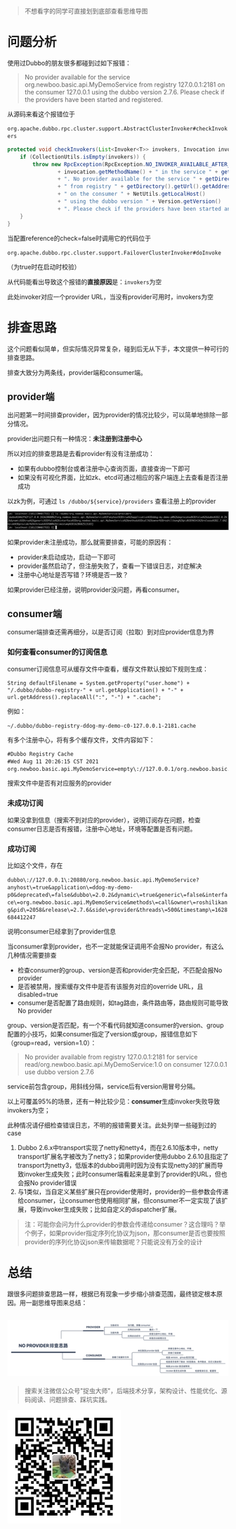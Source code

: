 > 不想看字的同学可直接划到底部查看思维导图

# 问题分析

使用过Dubbo的朋友很多都碰到过如下报错：

> No provider available for the service org.newboo.basic.api.MyDemoService from registry 127.0.0.1:2181 on the consumer 127.0.0.1 using the dubbo version 2.7.6. Please check if the providers have been started and registered.

从源码来看这个报错位于

`org.apache.dubbo.rpc.cluster.support.AbstractClusterInvoker#checkInvokers`

```java
protected void checkInvokers(List<Invoker<T>> invokers, Invocation invocation) {
    if (CollectionUtils.isEmpty(invokers)) {
        throw new RpcException(RpcException.NO_INVOKER_AVAILABLE_AFTER_FILTER, "Failed to invoke the method "
                + invocation.getMethodName() + " in the service " + getInterface().getName()
                + ". No provider available for the service " + getDirectory().getConsumerUrl().getServiceKey()
                + " from registry " + getDirectory().getUrl().getAddress()
                + " on the consumer " + NetUtils.getLocalHost()
                + " using the dubbo version " + Version.getVersion()
                + ". Please check if the providers have been started and registered.");
    }
}
```

当配置reference的check=false时调用它的代码位于

`org.apache.dubbo.rpc.cluster.support.FailoverClusterInvoker#doInvoke`

（为true时在启动时校验）

从代码能看出导致这个报错的**直接原因**是：`invokers`为空

此处invoker对应一个provider URL，当没有provider可用时，invokers为空

# 排查思路

这个问题看似简单，但实际情况异常复杂，碰到后无从下手，本文提供一种可行的排查思路。

排查大致分为两条线，provider端和consumer端。

## provider端

出问题第一时间排查provider，因为provider的情况比较少，可以简单地排除一部分情况。

provider出问题只有一种情况：**未注册到注册中心**

所以对应的排查思路是去看provider有没有注册成功：

- 如果有dubbo控制台或者注册中心查询页面，直接查询一下即可
- 如果没有可视化界面，比如zk、etcd可通过相应的客户端连上去查看是否注册成功

以zk为例，可通过 `ls /dubbo/${service}/providers` 查看注册上的provider 

![](img1.png)

如果provider未注册成功，那么就需要排查，可能的原因有：

- provider未启动成功，启动一下即可
- provider虽然启动了，但注册失败了，查看一下错误日志，对症解决
- 注册中心地址是否写错？环境是否一致？

如果provider已经注册，说明provider没问题，再看consumer。

## consumer端

consumer端排查还需再细分，以是否订阅（拉取）到对应provider信息为界

### 如何查看consumer的订阅信息
consumer订阅信息可从缓存文件中查看，缓存文件默认按如下规则生成：

```
String defaultFilename = System.getProperty("user.home") + "/.dubbo/dubbo-registry-" + url.getApplication() + "-" + url.getAddress().replaceAll(":", "-") + ".cache";
```

例如：

`~/.dubbo/dubbo-registry-ddog-my-demo-c0-127.0.0.1-2181.cache`

有多个注册中心，将有多个缓存文件，文件内容如下：

```xml
#Dubbo Registry Cache
#Wed Aug 11 20:26:15 CST 2021
org.newboo.basic.api.MyDemoService=empty\://127.0.0.1/org.newboo.basic.api.MyDemoService?application\=ddog-my-demo-c0&category\=routers&check\=false&dubbo\=2.0.2&init\=false&interface\=org.newboo.basic.api.MyDemoService&loadbalance\=xxx&methods\=call&owner\=roshilikang&pid\=3084&qos.enable\=true&qos.port\=33333&release\=2.7.6&side\=consumer&sticky\=false&timestamp\=1628684774590 empty\://127.0.0.1/org.newboo.basic.api.MyDemoService?application\=ddog-my-demo-c0&category\=configurators&check\=false&dubbo\=2.0.2&init\=false&interface\=org.newboo.basic.api.MyDemoService&loadbalance\=xxx&methods\=call&owner\=roshilikang&pid\=3084&qos.enable\=true&qos.port\=33333&release\=2.7.6&side\=consumer&sticky\=false&timestamp\=1628684774590 dubbo\://127.0.0.1\:20880/org.newboo.basic.api.MyDemoService?anyhost\=true&application\=ddog-my-demo-p0&deprecated\=false&dubbo\=2.0.2&dynamic\=true&generic\=false&interface\=org.newboo.basic.api.MyDemoService&methods\=call&owner\=roshilikang&pid\=2058&release\=2.7.6&side\=provider&threads\=500&timestamp\=1628684412247
```

搜索文件中是否有对应服务的provider

### 未成功订阅
如果没拿到信息（搜索不到对应的provider），说明订阅存在问题，检查consumer日志是否有报错，注册中心地址，环境等配置是否有问题。

### 成功订阅
比如这个文件，存在

`dubbo\://127.0.0.1\:20880/org.newboo.basic.api.MyDemoService?anyhost\=true&application\=ddog-my-demo-p0&deprecated\=false&dubbo\=2.0.2&dynamic\=true&generic\=false&interface\=org.newboo.basic.api.MyDemoService&methods\=call&owner\=roshilikang&pid\=2058&release\=2.7.6&side\=provider&threads\=500&timestamp\=1628684412247`

说明consumer已经拿到了provider信息

当consumer拿到provider，也不一定就能保证调用不会报No provider，有这么几种情况需要排查

- 检查consumer的group、version是否和provider完全匹配，不匹配会报No provider
- 是否被禁用，搜索缓存文件中是否有该服务对应的override URL，且disabled=true
- consumer是否配置了路由规则，如tag路由，条件路由等，路由规则可能导致No provider

group、version是否匹配，有一个不看代码就知道consumer的version、group配置的小技巧，如果consumer指定了version或group，报错信息如下（group=read，version=1.0）：

> No provider available from registry 127.0.0.1:2181 for service read/org.newboo.basic.api.MyDemoService:1.0 on consumer 127.0.0.1 use dubbo version 2.7.6

service前包含group，用斜线分隔，service后有version用冒号分隔。

以上可覆盖95%的场景，还有一种比较少见：**consumer**生成invoker失败导致invokers为空；

此种情况请仔细检查错误日志，不明的报错需要关注。此处列举一些碰到过的case

1. Dubbo 2.6.x中transport实现了netty和netty4，而在2.6.10版本中，netty transport扩展名字被改为了netty3；如果provider使用dubbo 2.6.10且指定了transport为netty3，低版本的dubbo调用时因为没有实现netty3的扩展而导致invoker生成失败；此时consumer端看起来是拿到了provider的URL，但也会报No provider错误
2. 与1类似，当自定义某些扩展只在provider使用时，provider的一些参数会传递给consumer，让consumer也使用相同扩展，但consumer不一定实现了该扩展，导致invoker生成失败；比如自定义的dispatcher扩展。

> 注：可能你会问为什么provider的参数会传递给consumer？这合理吗？举个例子，如果provider指定序列化协议为json，那consumer是否也要按照provider的序列化协议json来传输数据呢？只能说没有万全的设计

# 总结

跟很多问题排查思路一样，根据已有现象一步步缩小排查范围，最终锁定根本原因。用一副思维导图来总结：

![](img2.png)
---
> 搜索关注微信公众号"捉虫大师"，后端技术分享，架构设计、性能优化、源码阅读、问题排查、踩坑实践。

![捉虫大师](../../qrcode_small.jpg)